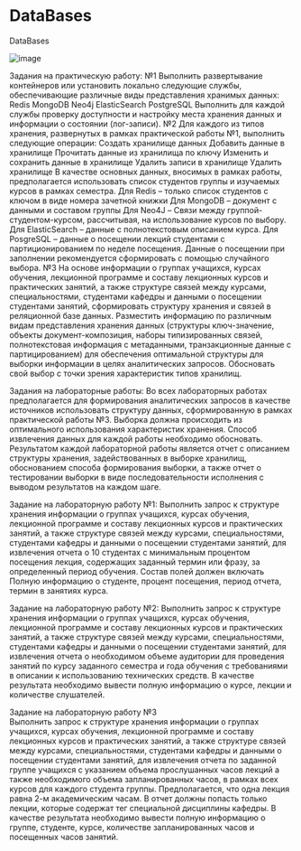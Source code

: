 # DataBases
DataBases

![image](https://github.com/DazTezzer/DataBases/assets/125472899/0a52dad4-280a-488d-b600-4b74c95e0ecc)


Задания на практическую работу: 
№1
Выполнить развертывание контейнеров или установить локально следующие службы, 
обеспечивающие различные виды представления хранимых данных:
Redis
MongoDB
Neo4j
ElasticSearch 
PostgreSQL
Выполнить для каждой службы проверку доступности и настройку места хранения данных и 
информации о состоянии (лог-записи).
№2
Для каждого из типов хранения, развернутых в рамках практической работы №1, выполнить 
следующие операции:
Создать хранилище данных
Добавить данные в хранилище
Прочитать данные из хранилища по ключу
Изменить и сохранить данные в хранилище
Удалить записи в хранилище 
Удалить хранилище
В качестве основных данных, вносимых в рамках работы, предполагается использовать список 
студентов группы и изучаемых курсов в рамках семестра. 
Для Redis – только список студентов с ключом в виде номера зачетной книжки
Для MongoDB – документ с данными и составом группы
Для Neo4J – Связи между группой-студентом-курсом, рассчитывая, на использование курсов по 
выбору.   
Для ElasticSearch – данные с полнотекстовым описанием курса.
Для PosgreSQL – данные о посещении лекций студентами с партиционированием по неделе 
посещения. Данные о посещении при заполнении рекомендуется сформировать с помощью 
случайного выбора.
№3
На основе информации о группах учащихся, курсах обучения, лекционной программе и составу 
лекционных курсов и практических занятий, а также структуре связей между курсами, 
специальностями, студентами кафедры и данными о посещении студентами занятий, 
сформировать структуру хранения и связей в реляционной базе данных. Разместить информацию 
по различным видам представления хранения данных (структуры ключ-значение, объекты 
документ-композиция, наборы типизированных связей, полнотекстовая информация с 
метаданными, транзакционные данные с партицированием) для обеспечения оптимальной 
структуры для выборки информации в целях аналитических запросов. Обосновать свой выбор с 
точки зрения характеристик типов хранилищ.

Задания на лабораторные работы:
Во всех лабораторных работах предполагается для формирования аналитических 
запросов в качестве источников использовать структуру данных, сформированную в рамках 
практической работы №3. 
Выборка должна происходить из оптимального использования характеристик хранения. 
Способ извлечения данных для каждой работы необходимо обосновать. Результатом каждой 
лабораторной работы является отчет с описанием структуры хранения, задействованных в 
выборке хранилищ, обоснованием способа формирования выборки, а также отчет о 
тестировании выборки в виде последовательности исполнения с выводом результатов на 
каждом шаге.

Задание на лабораторную работу №1:
Выполнить запрос к структуре хранения информации о группах учащихся, курсах обучения, 
лекционной программе и составу лекционных курсов и практических занятий, а также структуре 
связей между курсами, специальностями, студентами кафедры и данными о посещении 
студентами занятий, для извлечения отчета о 10 студентах с минимальным процентом посещения 
лекция, содержащих заданный термин или фразу, за определенный период обучения. Состав 
полей должен включать Полную информацию о студенте, процент посещения, период отчета, 
термин в занятиях курса.

Задание на лабораторную работу №2:
Выполнить запрос к структуре хранения информации о группах учащихся, курсах обучения, 
лекционной программе и составу лекционных курсов и практических занятий, а также структуре 
связей между курсами, специальностями, студентами кафедры и данными о посещении 
студентами занятий, для извлечения отчета о необходимом объеме аудитории для проведения 
занятий по курсу заданного семестра и года обучения с требованиями в описании к 
использованию технических средств. В качестве результата необходимо вывести полную 
информацию о курсе, лекции и количестве слушателей.

Задание на лабораторную работу №3  
Выполнить запрос к структуре хранения информации о группах учащихся, курсах обучения, 
лекционной программе и составу лекционных курсов и практических занятий, а также структуре 
связей между курсами, специальностями, студентами кафедры и данными о посещении 
студентами занятий, для извлечения отчета по заданной группе учащихся с указанием объема 
прослушанных часов лекций а также необходимого объема запланированных часов, в рамках всех 
курсов для каждого студента группы.  Предполагается, что одна лекция равна 2-м академическим 
часам. В отчет должны попасть только лекции, которые содержат тег специальной дисциплины 
кафедры.  В качестве результата необходимо вывести полную информацию о группе, студенте, 
курсе, количестве запланированных часов и посещенных часов занятий.
